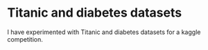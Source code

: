 # Titanic and diabetes datasets
I have experimented with Titanic and diabetes datasets for a kaggle competition.

